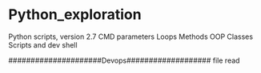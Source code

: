# Python_exploration
Python scripts, version 2.7
CMD parameters
Loops
Methods
OOP
Classes
Scripts and dev shell

#####################Devops###################
file read
